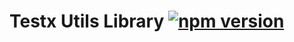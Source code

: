# Testx Utils Library [![npm version](https://badge.fury.io/js/%40nan-team%2Ftestx-utils.svg)](https://badge.fury.io/js/%40nan-team%2Ftestx-utils)
